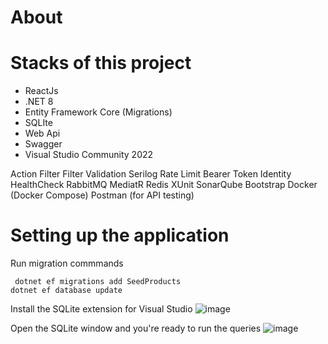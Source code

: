 # About


# Stacks of this project
- ReactJs
- .NET 8
- Entity Framework Core (Migrations)
- SQLIte
- Web Api
- Swagger
- Visual Studio Community 2022


Action Filter
Filter Validation
Serilog
Rate Limit
Bearer Token
Identity
HealthCheck
RabbitMQ
MediatR
Redis
XUnit
SonarQube
Bootstrap
Docker (Docker Compose)
Postman (for API testing)

# Setting up the application
Run migration commmands
```Migrations
 dotnet ef migrations add SeedProducts
dotnet ef database update
```

Install the SQLite extension for Visual Studio
![image](https://github.com/user-attachments/assets/88ab2ade-e37e-4d34-9b90-1efc4d550612)

Open the SQLite window and you're ready to run the queries
![image](https://github.com/user-attachments/assets/5a2fdebe-30b6-4d15-bab9-1c0dc71f2a4c)

